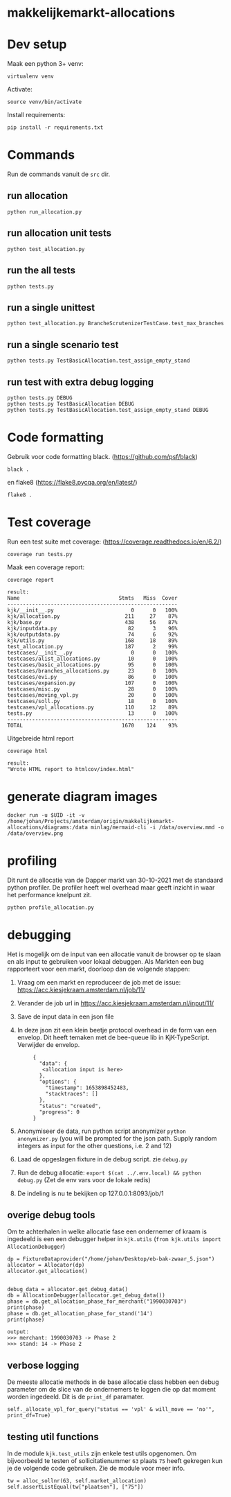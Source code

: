 # makkelijkemarkt-allocations


# Dev setup

Maak een python 3+ venv:

    virtualenv venv

Activate:

    source venv/bin/activate

Install requirements:

    pip install -r requirements.txt


# Commands

Run de commands vanuit de `src` dir.

## run allocation

    python run_allocation.py

## run allocation unit tests

    python test_allocation.py

## run the all tests

    python tests.py

## run a single unittest

    python test_allocation.py BrancheScrutenizerTestCase.test_max_branches 

## run a single scenario test

    python tests.py TestBasicAllocation.test_assign_empty_stand

## run test with extra debug logging

    python tests.py DEBUG
    python tests.py TestBasicAllocation DEBUG
    python tests.py TestBasicAllocation.test_assign_empty_stand DEBUG


# Code formatting

Gebruik voor code formatting black. (https://github.com/psf/black)

    black .

en flake8 (https://flake8.pycqa.org/en/latest/)

    flake8 .

# Test coverage

Run een test suite met coverage: (https://coverage.readthedocs.io/en/6.2/)

    coverage run tests.py

Maak een coverage report:

    coverage report

    result:
    Name                                Stmts   Miss  Cover
    -------------------------------------------------------
    kjk/__init__.py                         0      0   100%
    kjk/allocation.py                     211     27    87%
    kjk/base.py                           438     56    87%
    kjk/inputdata.py                       82      3    96%
    kjk/outputdata.py                      74      6    92%
    kjk/utils.py                          168     18    89%
    test_allocation.py                    187      2    99%
    testcases/__init__.py                   0      0   100%
    testcases/alist_allocations.py         10      0   100%
    testcases/basic_allocations.py         95      0   100%
    testcases/branches_allocations.py      23      0   100%
    testcases/evi.py                       86      0   100%
    testcases/expansion.py                107      0   100%
    testcases/misc.py                      28      0   100%
    testcases/moving_vpl.py                20      0   100%
    testcases/soll.py                      18      0   100%
    testcases/vpl_allocations.py          110     12    89%
    tests.py                               13      0   100%
    -------------------------------------------------------
    TOTAL                                1670    124    93%


Uitgebreide html report

    coverage html
    
    result:
    "Wrote HTML report to htmlcov/index.html"

# generate diagram images

    docker run -u $UID -it -v /home/johan/Projects/amsterdam/origin/makkelijkemarkt-allocations/diagrams:/data minlag/mermaid-cli -i /data/overview.mmd -o /data/overview.png

# profiling

Dit runt de allocatie van de Dapper markt van 30-10-2021 met de standaard python profiler.
De profiler heeft wel overhead maar geeft inzicht in waar het performance knelpunt zit.

    python profile_allocation.py

# debugging

Het is mogelijk om de input van een allocatie vanuit de browser op te slaan en als input te gebruiken voor lokaal debuggen. Als Markten een bug rapporteert voor een markt, doorloop dan de volgende stappen:


1. Vraag om een markt en reproduceer de job met de issue: https://acc.kiesjekraam.amsterdam.nl/job/11/
2. Verander de job url in https://acc.kiesjekraam.amsterdam.nl/input/11/
3. Save de input data in een json file
4. In deze json zit een klein beetje protocol overhead in de form van een envelop. Dit heeft temaken met de bee-queue lib in KjK-TypeScript. Verwijder de envelop.

            {
              "data": {
               <allocation input is here>
              },
              "options": {
                "timestamp": 1653898452483,
                "stacktraces": []
              },
              "status": "created",
              "progress": 0
            }

5. Anonymiseer de data, run python script anonymizer `python anonymizer.py`
   (you will be prompted for the json path. Supply random integers as input for the other questions, i.e. 2 and 12)
6. Laad de opgeslagen fixture in de debug script. zie `debug.py`
7. Run de debug allocatie: `export $(cat ../.env.local) && python debug.py` (Zet de env vars voor de lokale redis)
8. De indeling is nu te bekijken op 127.0.0.1:8093/job/1


## overige debug tools

Om te achterhalen in welke allocatie fase een ondernemer of kraam is ingedeeld is een een debugger helper in `kjk.utils` (`from kjk.utils import AllocationDebugger`)

    dp = FixtureDataprovider("/home/johan/Desktop/eb-bak-zwaar_5.json")
    allocator = Allocator(dp)
    allocator.get_allocation()


    debug_data = allocator.get_debug_data()
    db = AllocationDebugger(allocator.get_debug_data())
    phase = db.get_allocation_phase_for_merchant("1990030703")
    print(phase)
    phase = db.get_allocation_phase_for_stand('14')
    print(phase)

    output:
    >>> merchant: 1990030703 -> Phase 2
    >>> stand: 14 -> Phase 2


## verbose logging

De meeste allocatie methods in de base allocatie class hebben een debug parameter om de slice van de ondernemers te loggen die op dat moment worden ingedeeld. Dit is de `print_df` paramater.

    self._allocate_vpl_for_query("status == 'vpl' & will_move == 'no'", print_df=True)

## testing util functions

In de module `kjk.test_utils` zijn enkele test utils opgenomen. Om bijvoorbeeld te testen of sollicitatienummer `63` plaats `75` heeft gekregen kun je de volgende code gebruiken. Zie de module voor meer info.

    tw = alloc_sollnr(63, self.market_allocation)
    self.assertListEqual(tw["plaatsen"], ["75"])